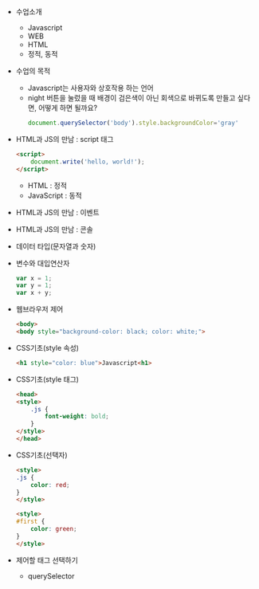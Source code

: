 * 수업소개
    * Javascript
    * WEB
    * HTML
    * 정적, 동적

* 수업의 목적
    * Javascript는 사용자와 상호작용 하는 언어
    * night 버튼을 눌렀을 때 배경이 검은색이 아닌 회색으로 바뀌도록 만들고 싶다면, 어떻게 하면 될까요?
        ```js
        document.querySelector('body').style.backgroundColor='gray'
        ```

* HTML과 JS의 만남 : script 태그
    ```html
    <script>
        document.write('hello, world!');
    </script>
    ```
    * HTML : 정적
    * JavaScript : 동적

* HTML과 JS의 만남 : 이벤트

* HTML과 JS의 만남 : 콘솔

* 데이터 타입(문자열과 숫자)

* 변수와 대입연산자
    ```js
    var x = 1;
    var y = 1;
    var x + y;
    ```

* 웹브라우저 제어
    ```html
    <body>
    <body style="background-color: black; color: white;">
    ```

* CSS기초(style 속성)
    ```html
    <h1 style="color: blue">Javascript<h1>
    ```

* CSS기초(style 태그)
    ```html
    <head>
    <style>
        .js {
            font-weight: bold;
        }
    </style>
    </head>
    ```

* CSS기초(선택자)
    ```html
    <style>
    .js {
        color: red;
    }
    </style>
    ```
    ```html
    <style>
    #first {
        color: green;
    }
    </style>
    ```

* 제어할 태그 선택하기
    * querySelector